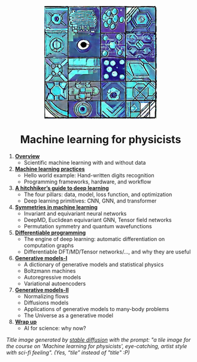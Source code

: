 <div align="center">
<img align="middle" src="logo/ml4p.jpg" width="300" alt="logo"/> 
<h1> Machine learning for physicists </h1> 
</div>



1. **[Overview](materials/1_overview)**
   - Scientific machine learning with and without data
2. **[Machine learning practices](materials/2_handson)**
   - Hello world example: Hand-written digits recognition 
   - Programming frameworks, hardware, and workflow
3. **[A hitchhiker’s guide to deep learning](materials/3_hitchhiker)**
   - The four pillars: data, model, loss function, and optimization
   - Deep learning primitives: CNN, GNN, and transformer
4. **[Symmetries in machine learning](materials/4_symmetry)** 
   - Invariant and equivariant neural networks 
   - DeepMD, Euclidean equivariant GNN, Tensor field networks
   - Permutation symmetry and quantum wavefunctions
5. **[Differentiable programming](materials/5_diffprogram)**
   - The engine of deep learning: automatic differentiation on computation graphs
   - Differentiable DFT/MD/Tensor networks/..., and why they are useful
6. **[Generative models-I](materials/6_generative1)** 
   - A dictionary of generative models and statistical physics
   - Boltzmann machines
   - Autoregressive models
   - Variational autoencoders
7. **[Generative models-II](materials/7_generative2)** 
   - Normalizing flows
   - Diffusions models 
   - Applications of generative models to many-body problems
   - The Universe as a generative model
8. **[Wrap up](materials/8_whynow)**
   - AI for science: why now?   

*Title image generated by [stable diffusion]([https://huggingface.co/spaces/stabilityai/stable-diffusion) with the prompt: "a tile image for the course on 'Machine learning for physicists', eye-catching, artist style with sci-fi feeling".  (Yes, “tile” instead of "title" :P)*

